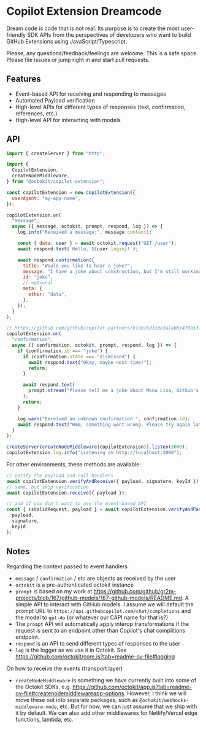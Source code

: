 # Copilot Extension Dreamcode

Dream code is code that is not real. Its purpose is to create the most user-friendly SDK APIs from the perspectives of developers who want to build GitHub Extensions using JavaScript/Typescript.

Please, any questions/feedback/feelings are welcome. This is a safe space. Please file issues or jump right in and start pull requests.

## Features

- Event-based API for receiving and responding to messages
- Automated Payload verification
- High-level APIs for different types of responses (text, confirmation, references, etc.)
- High-level API for interacting with models

## API

```js
import { createServer } from "http";

import {
  CopilotExtension,
  createNodeMiddleware,
} from "@octokit/copilot-extension";

const copilotExtension = new CopilotExtension({
  userAgent: "my-app-name",
});

copilotExtension.on(
  "message",
  async ({ message, octokit, prompt, respond, log }) => {
    log.info("Received a message:", message.content);

    const { data: user } = await octokit.request("GET /user");
    await respond.text(`Hello, ${user.login}!`);

    await respond.confirmation({
      title: "Would you like to hear a joke?",
      message: "I have a joke about construction, but I'm still working on it.",
      id: "joke",
      // optional
      meta: {
        other: "data",
      },
    });
  }
);

// https://github.com/github/copilot-partners/blob/6d1cde3a1abb147da53f1a39864661dc824d40b5/docs/confirmations.md
copilotExtension.on(
  "confirmation",
  async ({ confirmation, octokit, prompt, respond, log }) => {
    if (confirmation.id === "joke") {
      if (confirmation.state === "dismissed") {
        await respond.text("Okay, maybe next time!");
        return;
      }

      await respond.text(
        prompt.stream("Please tell me a joke about Mona Lisa, Github's mascot.")
      );
      return;
    }

    log.warn("Received an unknown confirmation:", confirmation.id);
    await respond.text("Hmm, something went wrong. Please try again later.");
  }
);

createServer(createNodeMiddleware(copilotExtension)).listen(3000);
copilotExtension.log.info("Listening on http://localhost:3000");
```

For other environments, these methods are available:

```js
// verify the payload and call handlers
await copilotExtension.verifyAndReceive({ payload, signature, keyId });
// same, but skip verification
await copilotExtension.receive({ payload });

// and if you don't want to use the event-based API
const { isValidRequest, payload } = await copilotExtension.verifyAndParse(
  payload,
  signature,
  keyId
);
```

## Notes

Regarding the context passed to event handlers

- `message` / `confirmation` / etc are objects as received by the user
- `octokit` is a pre-authenticated octokit instance
- `prompt` is based on my work at https://github.com/github/gr2m-projects/blob/167/github-models/167-github-models/README.md. A simple API to interact with GitHub models. I assume we will default the prompt URL to `https://api.githubcopilot.com/chat/completions` and the model to `gpt-4o` (or whatever our CAPI name for that is?)
- The `prompt` API will automatically apply interop transformations if the request is sent to an endpoint other than Copilot's chat complitions endpoint.
- `respond` is an API to send different types of responses to the user
- `log` is the logger as we use it in Octokit. See https://github.com/octokit/core.js?tab=readme-ov-file#logging

On how to receive the events (transport layer)

- `createNodeMiddleware` is something we have currently built into some of the Octokit SDKs, e.g. https://github.com/octokit/app.js?tab=readme-ov-file#createnodemiddlewareapp-options. However, I think we will move these out into separate packages, such as `@octokit/webhooks-middleware-node`, etc. But for now, we can just assume that we ship with it by default. We can also add other middlewares for Netlify/Vercel edge functions, lambda, etc.

